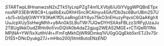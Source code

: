 $START$wpL8HnanwzsN2xZTk51yLnpPZgT4m1LXVbj6/iJ0iYVggWPQBnETpxnsxNP33E8rW8C8+Lqa6bExuDKhHSnc9CAInyu4GA/fDb3sc6BurUBm2S7U+b/5+bGjdjOiWYY93KeK1fDLoaRngG4Y4yo75kO3nEHuzyPqvsC6QaAKghXUuJcpXUySsHwgMhh+y8AnGkSLBuTWr7IJQwDYHSXAsFBLzz3/RFyjUzaJu2TBUg9kkOudZRHn9of/vvDQVA0bAdaZ2gjug2WEAS2MGE+rCTiQeRi11NxMPjNA+YWI1ixXutlhV4t+/FmFqMkhDjWR9Dmkq1VU0gGQgEkb5xrETJ3v7SrD1S5+DNcDyukg27J+mHbo200j1itmt8utoENz$END$